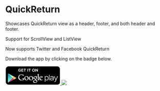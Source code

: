QuickReturn
===========

Showcases QuickReturn view as a header, footer, and both header and footer.

Support for ScrollView and ListView

Now supports Twitter and Facebook QuickReturn

Download the app by clicking on the badge below.

<a href="https://play.google.com/store/apps/details?id=com.etiennelawlor.quickreturn">
  <img alt="Get it on Google Play" src="/images/en_generic_rgb_wo_60.png" />
</a>

<img src="/images/quick_return_demo.gif">
